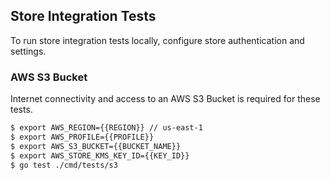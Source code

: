 ## Store Integration Tests ##

To run store integration tests locally, configure store authentication and settings.

### AWS S3 Bucket ###

Internet connectivity and access to an AWS S3 Bucket is required for these tests.

```bash
$ export AWS_REGION={{REGION}} // us-east-1
$ export AWS_PROFILE={{PROFILE}}
$ export AWS_S3_BUCKET={{BUCKET_NAME}}
$ export AWS_STORE_KMS_KEY_ID={{KEY_ID}}
$ go test ./cmd/tests/s3
```